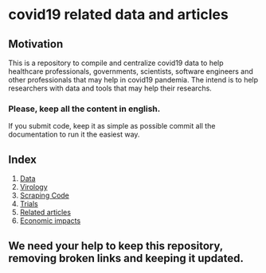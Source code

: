 # covid19 related data and articles

## Motivation
This is a repository to compile and centralize covid19 data to help healthcare professionals, governments, scientists, software engineers and other professionals that may help in covid19 pandemia.
The intend is to help researchers with data and tools that may help their researchs.

### Please, keep all the content in english.

If you submit code, keep it as simple as possible commit all the documentation to run it the easiest way.

## Index
1. [Data](/covid01-data)
2. [Virology](/covid02-virology)
3. [Scraping Code](/covid03-scraping)
4. [Trials](/covid04-trials)
5. [Related articles](/covid05-related)
6. [Economic impacts](/covid06-economic)

## We need your help to keep this repository, removing broken links and keeping it updated.